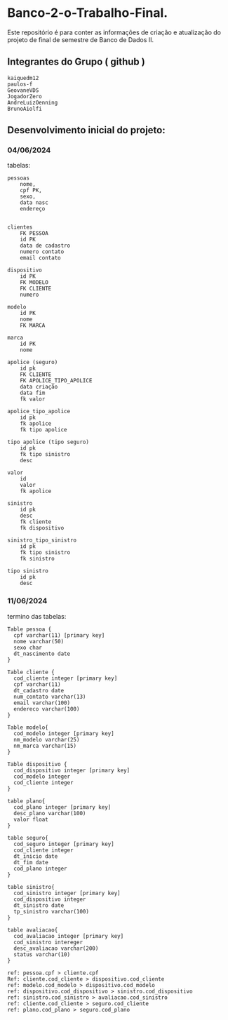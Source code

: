 # Banco-2-o-Trabalho-Final.
Este repositório é para conter as informações de criação e atualização do projeto de final de semestre de Banco de Dados II. 

## Integrantes do Grupo ( github )
	kaiquedm12
 	paulos-f
	GeovaneVDS
 	JogadorZero
  	AndreLuizOenning
	BrunoAiolfi

## Desenvolvimento inicial do projeto:
### 04/06/2024

tabelas:
	
	pessoas
		nome,
		cpf PK,
		sexo,
		data nasc
		endereço	

	
	clientes
		FK PESSOA
		id PK
		data de cadastro
		numero contato
		email contato
	
	dispositivo
		id PK
		FK MODELO
		FK CLIENTE
		numero	
	
	modelo
		id PK
		nome
		FK MARCA
	
	marca 
		id PK
		nome
		
	apolice (seguro)
		id pk
		FK CLIENTE
		FK APOLICE_TIPO_APOLICE
		data criação
		data fim
		fk valor 
	
	apolice_tipo_apolice
		id pk
		fk apolice
		fk tipo apolice
	
	tipo apolice (tipo seguro)
		id pk
		fk tipo sinistro
		desc
	
	valor
		id
		valor
		fk apolice
	
	sinistro 
		id pk
		desc
		fk cliente
		fk dispositivo
	
	sinistro_tipo_sinistro
		id pk
		fk tipo sinistro
		fk sinistro
	
	tipo sinistro
		id pk
		desc 


### 11/06/2024

termino das tabelas:

	
	Table pessoa {
	  cpf varchar(11) [primary key]
	  nome varchar(50)
	  sexo char
	  dt_nascimento date
	}
	
	Table cliente {
	  cod_cliente integer [primary key]
	  cpf varchar(11)
	  dt_cadastro date
	  num_contato varchar(13)
	  email varchar(100)
	  endereco varchar(100)
	}
	
	Table modelo{
	  cod_modelo integer [primary key]
	  nm_modelo varchar(25)
	  nm_marca varchar(15)
	}
	
	Table dispositivo {
	  cod_dispositivo integer [primary key]
	  cod_modelo integer
	  cod_cliente integer
	}
	
	table plano{
	  cod_plano integer [primary key]
	  desc_plano varchar(100)
	  valor float
	}
	
	table seguro{
	  cod_seguro integer [primary key]
	  cod_cliente integer
	  dt_inicio date
	  dt_fim date
	  cod_plano integer
	}
	
	table sinistro{
	  cod_sinistro integer [primary key]
	  cod_dispositivo integer
	  dt_sinistro date
	  tp_sinistro varchar(100)
	}
	
	table avaliacao{
	  cod_avaliacao integer [primary key]
	  cod_sinistro intereger
	  desc_avaliacao varchar(200)
	  status varchar(10)
	}
	
	ref: pessoa.cpf > cliente.cpf
	Ref: cliente.cod_cliente > dispositivo.cod_cliente 
	ref: modelo.cod_modelo > dispositivo.cod_modelo
	ref: dispositivo.cod_dispositivo > sinistro.cod_dispositivo
	ref: sinistro.cod_sinistro > avaliacao.cod_sinistro
	ref: cliente.cod_cliente > seguro.cod_cliente
	ref: plano.cod_plano > seguro.cod_plano
